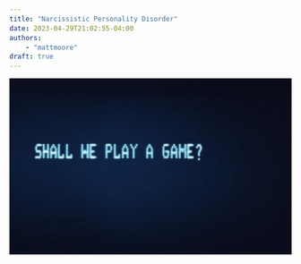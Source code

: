 ```yaml
---
title: "Narcissistic Personality Disorder"
date: 2023-04-29T21:02:55-04:00
authors:
    - "mattmoore"
draft: true
---
```


![Shall We Play a Game?](shall-we-play-a-game.jpeg)
